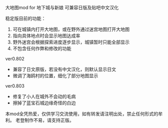 大地图mod for 地下城与新娘
    可兼容日版及贴吧中文汉化

稳定版目前的功能：
1. 可在城镇内打开大地图，或在野外通过迷宫地图打开大地图
2. 指向具体地点时会显示地图达成率
3. 野外迷宫会根据探索进度逐步显示，城镇暂时只能全部显示
4. 不包含任何作弊和修改的功能

ver0.802
- 兼容了日文原版，若没有中文汉化，则默认显示日文
- 微调了海鸥村的位置，细化了部分地图显示

ver0.803
- 修复了小人在城外不会动的毛病
- 擦掉了蓝宝石城边缘奇怪的白边


本mod全凭热爱，仅供学习交流使用，如有转发请注明出处，禁止任何形式的牟利。
老登制作不易，请支持正版。
 